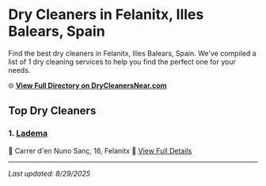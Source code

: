 # Dry Cleaners in Felanitx, Illes Balears, Spain

Find the best dry cleaners in Felanitx, Illes Balears, Spain. We've compiled a list of 1 dry cleaning services to help you find the perfect one for your needs.

🌐 **[View Full Directory on DryCleanersNear.com](https://drycleanersnear.com/city/Spain/Illes%20Balears/Felanitx)**

## Top Dry Cleaners

### 1. [Ladema](https://drycleanersnear.com/dryCleaner/68b0e1dd033494bdc84ab3cf/ladema)
📍 Carrer d'en Nuno Sanç, 16, Felanitx
🔗 [View Full Details](https://drycleanersnear.com/dryCleaner/68b0e1dd033494bdc84ab3cf/ladema)


---

*Last updated: 8/29/2025*
